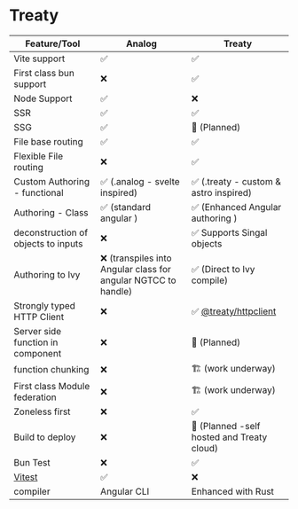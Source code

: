 # Treaty

| Feature/Tool                        | Analog                                                         | Treaty                                                     |
| ----------------------------------- | -------------------------------------------------------------- | ---------------------------------------------------------- |
| Vite support                        | ✅                                                             | ✅                                                         |
| First class bun support             | ❌                                                             | ✅                                                         |
| Node Support                        | ✅                                                             | ❌                                                         |
| SSR                                 | ✅                                                             | ✅                                                         |
| SSG                                 | ✅                                                             | 🚧 (Planned)                                               |
| File base routing                   | ✅                                                             | ✅                                                         |
| Flexible File routing               | ❌                                                             | ✅                                                         |
| Custom Authoring - functional       | ✅ (.analog - svelte inspired)                                 | ✅ (.treaty - custom & astro inspired)                     |
| Authoring - Class                   | ✅ (standard angular )                                         | ✅ (Enhanced Angular authoring )                           |
| deconstruction of objects to inputs | ❌                                                             | ✅ Supports Singal objects                                 |
| Authoring to Ivy                    | ❌ (transpiles into Angular class for angular NGTCC to handle) | ✅ (Direct to Ivy compile)                                 |
| Strongly typed HTTP Client          | ❌                                                             | ✅ [@treaty/httpclient](https://jsr.io/@treaty/httpclient) |
| Server side function in component   | ❌                                                             | 🚧 (Planned)                                               |
| function chunking                   | ❌                                                             | 🏗️ (work underway)                                         |
| First class Module federation       | ❌                                                             | 🏗️ (work underway)                                         |
| Zoneless first                      | ❌                                                             | ✅                                                         |
| Build to deploy                     | ❌                                                             | 🚧 (Planned -self hosted and Treaty cloud)                 |
| Bun Test                            | ❌                                                             | ✅                                                         |
| [Vitest](https://vitest.dev/)       | ✅                                                             | ❌                                                         |
| compiler                            | Angular CLI                                                    | Enhanced with Rust                                         |
